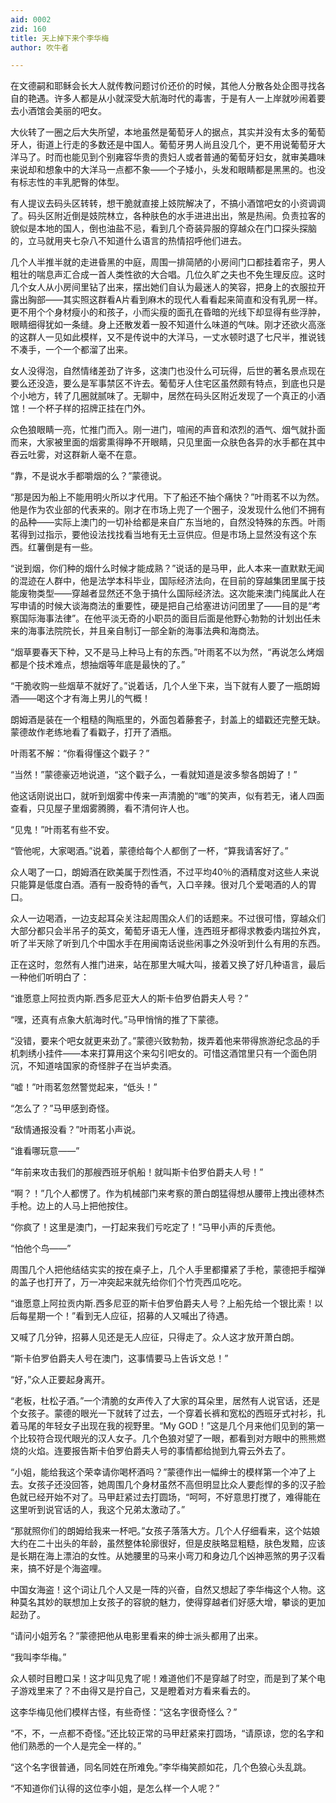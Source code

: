 ```yaml
---
aid: 0002
zid: 160
title: 天上掉下来个李华梅
author: 吹牛者

---
```




  在文德嗣和耶稣会长大人就传教问题讨价还价的时候，其他人分散各处企图寻找各自的艳遇。许多人都是从小就深受大航海时代的毒害，于是有人一上岸就吵闹着要去小酒馆会美丽的吧女。

  大伙转了一圈之后大失所望，本地虽然是葡萄牙人的据点，其实并没有太多的葡萄牙人，街道上行走的多数还是中国人。葡萄牙男人尚且没几个，更不用说葡萄牙大洋马了。时而也能见到个别雍容华贵的贵妇人或者普通的葡萄牙妇女，就审美趣味来说却和想象中的大洋马一点都不象——个子矮小，头发和眼睛都是黑黑的。也没有标志性的丰乳肥臀的体型。

  有人提议去码头区转转，想干脆就直接上妓院解决了，不搞小酒馆吧女的小资调调了。码头区附近倒是妓院林立，各种肤色的水手进进出出，煞是热闹。负责拉客的貌似是本地的国人，倒也油盐不忌，看到几个奇装异服的穿越众在门口探头探脑的，立马就用夹七杂八不知道什么语言的热情招呼他们进去。

  几个人半推半就的走进昏黑的中庭，周围一排简陋的小房间门口都挂着帘子，男人粗壮的喘息声汇合成一首人类性欲的大合唱。几位久旷之夫也不免生理反应。这时几个女人从小房间里钻了出来，摆出她们自认为最迷人的笑容，把身上的衣服拉开露出胸部——其实照这群看A片看到麻木的现代人看看起来简直和没有乳房一样。更不用个个身材瘦小的和孩子，小而尖瘦的面孔在昏暗的光线下却显得有些浮肿，眼睛细得犹如一条缝。身上还散发着一股不知道什么味道的气味。刚才还欲火高涨的这群人一见如此模样，又不是传说中的大洋马，一丈水顿时退了七尺半，推说钱不凑手，一个一个都溜了出来。

  女人没得泡，自然情绪差劲了许多，这澳门也没什么可玩得，后世的著名景点现在要么还没造，要么是军事禁区不许去。葡萄牙人住宅区虽然颇有特点，到底也只是个小地方，转了几圈就腻味了。无聊中，居然在码头区附近发现了一个真正的小酒馆！一个杯子样的招牌正挂在门外。

  众色狼眼睛一亮，忙推门而入。刚一进门，喧闹的声音和浓烈的酒气、烟气就扑面而来，大家被里面的烟雾熏得睁不开眼睛，只见里面一众肤色各异的水手都在其中吞云吐雾，对这群新人毫不在意。

  “靠，不是说水手都嚼烟的么？”蒙德说。

  “那是因为船上不能用明火所以才代用。下了船还不抽个痛快？”叶雨茗不以为然。他是作为农业部的代表来的。刚才在市场上兜了一个圈子，没发现什么他们不拥有的品种——实际上澳门的一切补给都是来自广东当地的，自然没特殊的东西。叶雨茗得到过指示，要他设法找找看当地有无土豆供应。但是市场上显然没有这个东西。红薯倒是有一些。

  “说到烟，你们种的烟什么时候才能成熟？”说话的是马甲，此人本来一直默默无闻的混迹在人群中，他是法学本科毕业，国际经济法向，在目前的穿越集团里属于技能废物类型——穿越者显然还不急于搞什么国际经济法。这次能来澳门纯属此人在写申请的时候大谈海商法的重要性，硬是把自己给塞进访问团里了——目的是“考察国际海事法律”。在他平淡无奇的小职员的面目后面是他野心勃勃的计划出任未来的海事法院院长，并且亲自制订一部全新的海事法典和海商法。

  “烟草要春天下种，又不是马上种马上有的东西。”叶雨茗不以为然，“再说怎么烤烟都是个技术难点，想抽烟等年底是最快的了。”

  “干脆收购一些烟草不就好了。”说着话，几个人坐下来，当下就有人要了一瓶朗姆酒——喝这个才有海上男儿的气概！

  朗姆酒是装在一个粗糙的陶瓶里的，外面包着藤套子，封盖上的蜡戳还完整无缺。蒙德故作老练地看了看戳子，打开了酒瓶。

  叶雨茗不解：“你看得懂这个戳子？”

  “当然！”蒙德豪迈地说道，“这个戳子么，一看就知道是波多黎各朗姆了！”

  他这话刚说出口，就听到烟雾中传来一声清脆的“嗤”的笑声，似有若无，诸人四面查看，只见屋子里烟雾腾腾，看不清何许人也。

  “见鬼！”叶雨茗有些不安。

  “管他呢，大家喝酒。”说着，蒙德给每个人都倒了一杯，“算我请客好了。”

  众人喝了一口，朗姆酒在欧美属于烈性酒，不过平均40％的酒精度对这些人来说只能算是低度白酒。酒有一股奇特的香气，入口辛辣。很对几个爱喝酒的人的胃口。

  众人一边喝酒，一边支起耳朵关注起周围众人们的话题来。不过很可惜，穿越众们大部分都只会半吊子的英文，葡萄牙语无人懂，连西班牙都得求教委内瑞拉外宾，听了半天除了听到几个中国水手在用闽南话说些闲事之外没听到什么有用的东西。

  正在这时，忽然有人推门进来，站在那里大喊大叫，接着又换了好几种语言，最后一种他们听明白了：

  “谁愿意上阿拉贡内斯.西多尼亚大人的斯卡伯罗伯爵夫人号？”

  “嘿，还真有点象大航海时代。”马甲悄悄的推了下蒙德。

  “没错，要来个吧女就更来劲了。”蒙德兴致勃勃，拨弄着他来带得旅游纪念品的手机刺绣小挂件——本来打算用这个来勾引吧女的。可惜这酒馆里只有一个面色阴沉，不知道啥国家的奇怪胖子在当垆卖酒。

  “嘘！”叶雨茗忽然警觉起来，“低头！”

  “怎么了？”马甲感到奇怪。

  “敌情通报没看？”叶雨茗小声说。

  “谁看哪玩意——”

  “年前来攻击我们的那艘西班牙帆船！就叫斯卡伯罗伯爵夫人号！”

  “啊？！”几个人都愣了。作为机械部门来考察的萧白朗猛得想从腰带上拽出德林杰手枪。边上的人马上把他按住。

  “你疯了！这里是澳门，一打起来我们亏吃定了！”马甲小声的斥责他。

  “怕他个鸟——”

  周围几个人把他结结实实的按在桌子上，几个人手里都攥紧了手枪，蒙德把手榴弹的盖子也打开了，万一冲突起来就先给你们个竹壳西瓜吃吃。

  “谁愿意上阿拉贡内斯.西多尼亚的斯卡伯罗伯爵夫人号？上船先给一个银比索！以后每星期一个！”看到无人应征，招募的人又喊出了待遇。

  又喊了几分钟，招募人见还是无人应征，只得走了。众人这才放开萧白朗。

  “斯卡伯罗伯爵夫人号在澳门，这事情要马上告诉文总！”

  “好，”众人正要起身离开。

  “老板，杜松子酒。”一个清脆的女声传入了大家的耳朵里，居然有人说官话，还是个女孩子。蒙德的眼光一下就转了过去，一个穿着长裤和宽松的西班牙式衬衫，扎着马尾的年轻女子出现在我的视野里。“My GOD！”这是几个月来他们见到的第一个比较符合现代眼光的汉人女子。几个色狼对望了一眼，都看到对方眼中的熊熊燃烧的火焰。连要报告斯卡伯罗伯爵夫人号的事情都给抛到九霄云外去了。

  “小姐，能给我这个荣幸请你喝杯酒吗？”蒙德作出一幅绅士的模样第一个冲了上去。女孩子还没回答，她周围几个身材虽然不高但明显比众人要彪悍的多的汉子脸色就已经开始不对了。马甲赶紧过去打圆场，“呵呵，不好意思打搅了，难得能在这里听到说官话的人，我这个兄弟太激动了。”

  “那就照你们的朗姆给我来一杯吧。”女孩子落落大方。几个人仔细看来，这个姑娘大约在二十出头的年龄，虽然整体轮廓很好，但是皮肤略显粗糙，肤色发黯，应该是长期在海上漂泊的女性。从她腰里的马来小弯刀和身边几个凶神恶煞的男子汉看来，搞不好是个海盗哩。

  中国女海盗！这个词让几个人又是一阵的兴奋，自然又想起了李华梅这个人物。这种莫名其妙的联想加上女孩子的容貌的魅力，使得穿越者们好感大增，攀谈的更加起劲了。

  “请问小姐芳名？”蒙德把他从电影里看来的绅士派头都用了出来。

  “我叫李华梅。”

  众人顿时目瞪口呆！这才叫见鬼了呢！难道他们不是穿越了时空，而是到了某个电子游戏里来了？不由得又是拧自己，又是瞪着对方看来看去的。

  这李华梅见他们模样古怪，有些奇怪：“这名字很奇怪么？”

  “不，不，一点都不奇怪。”还比较正常的马甲赶紧来打圆场，“请原谅，您的名字和他们熟悉的一个人是完全一样的。”

  “这个名字很普通，同名同姓在所难免。”李华梅笑颜如花，几个色狼心头乱跳。

  “不知道你们认得的这位李小姐，是怎么样一个人呢？”




